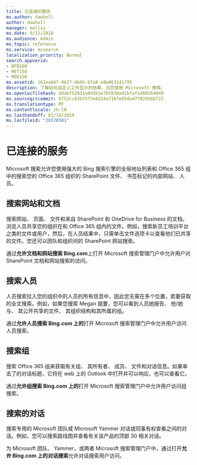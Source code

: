 ```yaml
---
title: 已连接的服务
ms.author: dawholl
author: dawholl
manager: kellis
ms.date: 9/12/2018
ms.audience: Admin
ms.topic: reference
ms.service: mssearch
localization_priority: Normal
search.appverid:
- BFB160
- MET150
- MOE150
ms.assetid: 161ea667-9b27-4695-b7a8-e8e063141795
description: 了解如何自定义工作显示的结果，当您使用 Microsoft 搜索。
ms.openlocfilehash: dda6f52931a0d3b3e76f038a91bfaf1d09264849
ms.sourcegitcommit: bf52cc63b75f2e0324a716fe65da47702956b722
ms.translationtype: MT
ms.contentlocale: zh-CN
ms.lasthandoff: 01/18/2019
ms.locfileid: "29378501"
---
```

# <a name="connected-services"></a>已连接的服务

Microsoft 搜索允许您使用强大的 Bing 搜索引擎的全局地址列表和 Office 365 组中的搜索您的 Office 365 组织的 SharePoint 文件、 书签标记的内部网站、 人员。
  
## <a name="search-for-sites-and-documents"></a>搜索网站和文档

搜索网站、 页面、 文件和来自 SharePoint 和 OneDrive for Business 的文档。浏览人员共享您的组织在和 Office 365 组内的文件。例如，搜索新员工培训平台之类的文件或用户，然后，在人员结果中，只需单击文件选项卡以查看他们已共享的文件。您还可以团队和组织间的 SharePoint 网站搜索。
  
通过**允许文档和网站搜索 Bing.com**上打开 Microsoft 搜索管理门户中允许用户对 SharePoint 文档和网站搜索的访问。 
  
## <a name="search-for-people"></a>搜索人员

人员搜索拉入您的组织中的人员的所有信息中，因此您无需在多个位置，若要获取的全文搜索。例如，如果您搜索 Megan 就要，您可以看到人员她报告、 他/她与、 其公开共享的文件、 其组织结构和其所属的组。
  
通过**允许人员搜索 Bing.com 上的**打开 Microsoft 搜索管理门户中允许用户访问人员搜索。 
  
## <a name="search-for-groups"></a>搜索组

搜索 Office 365 组来获取有关组、 其所有者、 成员、 文件和对话信息。如果单击了的对话标题，它将在 web 上的 Outlook 中打开并可以响应，也可以查看它。
  
通过**允许组搜索 Bing.com 上的**打开 Microsoft 搜索管理门户中允许用户访问组搜索。 
  
## <a name="search-for-conversations"></a>搜索的对话

搜索专用的 Microsoft 团队或 Microsoft Yammer 对话或同事有权查看之间的对话。例如，您可以搜索路线图并查看有关该产品的顶部 30 相关对话。
  
为 Microsoft 团队、 Yammer，或两者 Microsoft 搜索管理门户中，通过打开**允许 Bing.com 上的对话搜索**允许对话搜索用户访问。 

  

